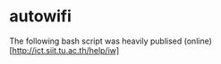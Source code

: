 # autowifi
The following bash script was heavily publised (online)[http://ict.siit.tu.ac.th/help/iw]
